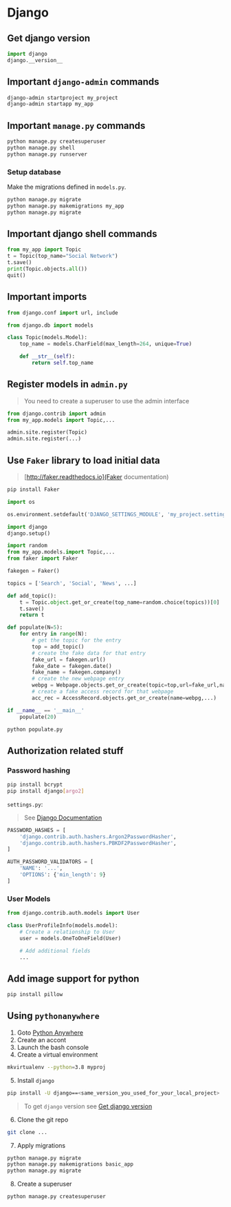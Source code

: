 # Django

## Get django version

```python
import django
django.__version__
```

## Important `django-admin` commands

```bash
django-admin startproject my_project
django-admin startapp my_app
```

## Important `manage.py` commands

```bash
python manage.py createsuperuser
python manage.py shell
python manage.py runserver
```

### Setup database

Make the migrations defined in `models.py`.

```bash
python manage.py migrate
python manage.py makemigrations my_app
python manage.py migrate
```

## Important django shell commands

```python
from my_app import Topic
t = Topic(top_name="Social Network")
t.save()
print(Topic.objects.all())
quit()
```

## Important imports

```python
from django.conf import url, include
```

```python
from django.db import models

class Topic(models.Model):
    top_name = models.CharField(max_length=264, unique=True)

    def __str__(self):
        return self.top_name
```

## Register models in `admin.py`

> You need to create a superuser to use the admin interface

```python
from django.contrib import admin
from my_app.models import Topic,...

admin.site.register(Topic)
admin.site.register(...)
```

## Use `Faker` library to load initial data

> [http://faker.readthedocs.io](Faker documentation)

```bash
pip install Faker
```

```python
import os

os.environment.setdefault('DJANGO_SETTINGS_MODULE', 'my_project.settings')

import django
django.setup()

import random
from my_app.models.import Topic,...
from faker import Faker

fakegen = Faker()

topics = ['Search', 'Social', 'News', ...]

def add_topic():
    t = Topic.object.get_or_create(top_name=random.choice(topics))[0]
    t.save()
    return t

def populate(N=5):
    for entry in range(N):
        # get the topic for the entry
        top = add_topic()
        # create the fake data for that entry
        fake_url = fakegen.url()
        fake_date = fakegen.date()
        fake_name = fakegen.company()
        # create the new webpage entry
        webpg = Webpage.objects.get_or_create(topic=top,url=fake_url,name=fake_name)[0]
        # create a fake access record for that webpage
        acc_rec = AccessRecord.objects.get_or_create(name=webpg,...)

if __name__ == '__main__'
    populate(20)
```

```bash
python populate.py
```

## Authorization related stuff

### Password hashing

```bash
pip install bcrypt
pip install django[argo2]
```

`settings.py`:

> See [Django Documentation](https://docs.djangoproject.com/en/3.1/topics/auth/passwords/#module-django.contrib.auth.password_validation)

```python
PASSWORD_HASHES = [
    'django.contrib.auth.hashers.Argon2PasswordHasher',
    'django.contrib.auth.hashers.PBKDF2PasswordHasher',
]

AUTH_PASSWORD_VALIDATORS = [
    'NAME': '...',
    'OPTIONS': {'min_length': 9}
]
```

### User Models

```python
from django.contrib.auth.models import User

class UserProfileInfo(models.model):
    # Create a relationship to User
    user = models.OneToOneField(User)

    # Add additional fields
    ...
```

## Add image support for python

```bash
pip install pillow
```

## Using `pythonanywhere`

1. Goto [Python Anywhere](https://www.pythonanywhere.com)
2. Create an accont
3. Launch the bash console
4. Create a virtual environment

```bash
mkvirtualenv --python=3.8 myproj
```

5. Install `django`

```bash
pip install -U django==<same_version_you_used_for_your_local_project>
```

> To get `django` version see [Get django version](#get-django-version)

6. Clone the git repo

```bash
git clone ...
```

7. Apply migrations

```bash
python manage.py migrate
python manage.py makemigrations basic_app
python manage.py migrate
```

8. Create a superuser

```bash
python manage.py createsuperuser
```
